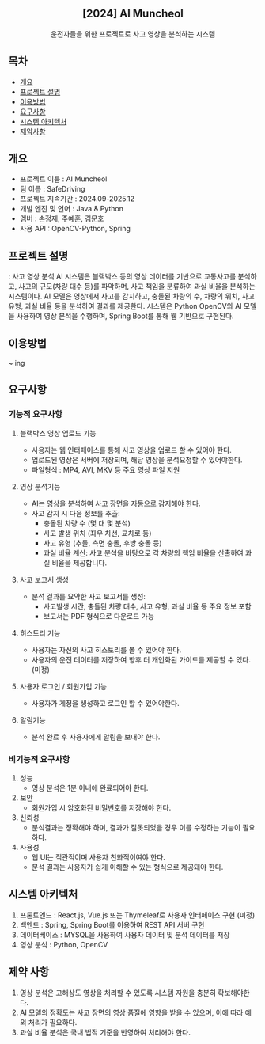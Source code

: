 <div align="center">
<h2>[2024] AI Muncheol</h2>
운전자들을 위한 프로젝트로 사고 영상을 분석하는 시스템
</div>



## 목차

- [개요](#개요)
- [프로젝트 설명](#프로젝트-설명)
- [이용방법](#이용방법)
- [요구사항](#요구사항)
- [시스템 아키텍처](#시스템-아키텍처)
- [제약사항](#제약-사항)



## 개요

- 프로젝트 이름 : AI Muncheol
- 팀 이름 : SafeDriving
- 프로젝트 지속기간 : 2024.09-2025.12
- 개발 엔진 및 언어 : Java & Python 
- 멤버 : 손정제, 주예훈, 김문호
- 사용 API : OpenCV-Python, Spring



## 프로젝트 설명
: 사고 영상 분석 AI 시스템은 블랙박스 등의 영상 데이터를 기반으로 교통사고를 분석하고, 사고의 규모(차량 대수 등)를 파악하며, 사고 책임을 분류하여 과실 비율을 분석하는 시스템이다. AI 모델은 영상에서 사고를 감지하고, 충돌된 차량의 수, 차량의 위치, 사고 유형, 과실 비율 등을 분석하여 결과를 제공한다. 시스템은 Python OpenCV와 AI 모델을 사용하여 영상 분석을 수행하며, Spring Boot를 통해 웹 기반으로 구현된다.



## 이용방법

~ ing



## 요구사항

 ### 기능적 요구사항
 
   1. 블랙박스 영상 업로드 기능
      - 사용자는 웹 인터페이스를 통해 사고 영상을 업로드 할 수 있어야 한다.
      - 업로드된 영상은 서버에 저장되며, 해당 영상을 분석요청할 수 있어야한다.
      - 파일형식 : MP4, AVI, MKV 등 주요 영상 파일 지원
        
   2. 영상 분석기능
      - AI는 영상을 분석하여 사고 장면을 자동으로 감지해야 한다.
      - 사고 감지 시 다음 정보를 추출:
         - 충돌된 차량 수 (몇 대 몇 분석)
         - 사고 발생 위치 (좌우 차선, 교차로 등)
         - 사고 유형 (추돌, 측면 충돌, 후방 충돌 등)
         - 과실 비율 계산: 사고 분석을 바탕으로 각 차량의 책임 비율을 산출하여 과실 비율을 제공합니다.
           
   3. 사고 보고서 생성
      - 분석 결과를 요약한 사고 보고서를 생성:
         - 사고발생 시간, 충돌된 차량 대수, 사고 유형, 과실 비율 등 주요 정보 포함
         - 보고서는 PDF 형식으로 다운로드 가능
        
   4. 히스토리 기능
      - 사용자는 자신의 사고 히스토리를 볼 수 있어야 한다.
      - 사용자의 운전 데이터를 저장하여 향후 더 개인화된 가이드를 제공할 수 있다. (미정)
        
   6. 사용자 로그인 / 회원가입 기능
      - 사용자가 계정을 생성하고 로그인 할 수 있어야한다.
        
   7. 알림기능
      - 분석 완료 후 사용자에게 알림을 보내야 한다.

        
### 비기능적 요구사항

   1. 성능
      - 영상 분석은 1분 이내에 완료되어야 한다.
   2. 보안
      - 회원가입 시 암호화된 비밀번호를 저장해야 한다.
   3. 신뢰성
      - 분석결과는 정확해야 하며, 결과가 잘못되었을 경우 이를 수정하는 기능이 필요하다.
   4. 사용성
      - 웹 UI는 직관적이며 사용자 친화적이여야 한다.
      - 분석 결과는 사용자가 쉽게 이해할 수 있는 형식으로 제공돼야 한다.


## 시스템 아키텍처

  1. 프론트엔드 : React.js, Vue.js 또는 Thymeleaf로 사용자 인터페이스 구현 (미정)
  2. 백엔드 : Spring, Spring Boot를 이용하여 REST API 서버 구현
  3. 데이터베이스 : MYSQL을 사용하여 사용자 데이터 및 분석 데이터를 저장
  4. 영상 분석 : Python, OpenCV

## 제약 사항
  1. 영상 분석은 고해상도 영상을 처리할 수 있도록 시스템 자원을 충분히 확보해야한다.
  2. AI 모델의 정확도는 사고 장면의 영상 품질에 영향을 받을 수 있으며, 이에 따라 예외 처리가 필요하다.
  3. 과실 비율 분석은 국내 법적 기준을 반영하여 처리해야 한다.
